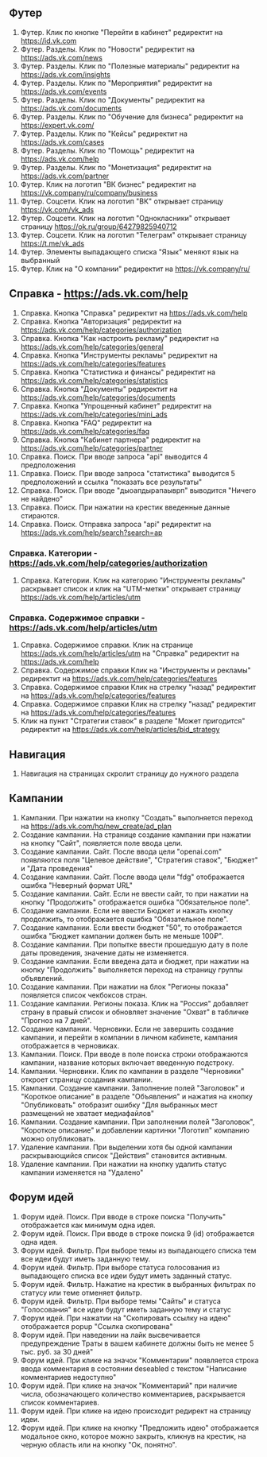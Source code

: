 
## Футер

1. Футер. Клик по кнопке "Перейти в кабинет" редиректит на https://id.vk.com
2. Футер. Разделы. Клик по "Новости" редиректит на https://ads.vk.com/news
3. Футер. Разделы. Клик по "Полезные материалы" редиректит на https://ads.vk.com/insights
4. Футер. Разделы. Клик по  "Мероприятия" редиректит на https://ads.vk.com/events
5. Футер. Разделы. Клик по  "Документы" редиректит на https://ads.vk.com/documents
6. Футер. Разделы. Клик по "Обучение для бизнеса" редиректит на https://expert.vk.com/
7. Футер. Разделы. Клик по "Кейсы" редиректит на https://ads.vk.com/cases
8. Футер. Разделы. Клик по "Помощь" редиректит на https://ads.vk.com/help
9. Футер. Разделы. Клик по "Монетизация" редиректит на https://ads.vk.com/partner
10. Футер. Клик на логотип "ВК бизнес" редиректит на https://vk.company/ru/company/business
11. Футер. Соцсети. Клик на логотип "ВК" открывает страницу https://vk.com/vk_ads
12. Футер. Соцсети. Клик на логотип "Однокласники" открывает страницу https://ok.ru/group/64279825940712
13. Футер. Соцсети. Клик на логотип "Телеграм" открывает страницу https://t.me/vk_ads
14. Футер. Элементы выпадающего списка "Язык" меняют язык на выбранный
15. Футер. Клик на "О компании" редиректит на https://vk.company/ru/

## Справка - https://ads.vk.com/help
1. Справка. Кнопка "Справка" редиректит на https://ads.vk.com/help
1. Справка. Кнопка "Авторизация" редиректит на https://ads.vk.com/help/categories/authorization
2. Справка. Кнопка "Как настроить рекламу" редиректит на https://ads.vk.com/help/categories/general
3. Справка. Кнопка "Инструменты рекламы" редиректит на https://ads.vk.com/help/categories/features
4. Справка. Кнопка "Статистика и финансы" редиректит на https://ads.vk.com/help/categories/statistics
5. Справка. Кнопка "Документы" редиректит на https://ads.vk.com/help/categories/documents
6. Справка. Кнопка "Упрощенный кабинет" редиректит на https://ads.vk.com/help/categories/mini_ads
7. Справка. Кнопка "FAQ" редиректит на https://ads.vk.com/help/categories/faq
8. Справка. Кнопка "Кабинет партнера" редиректит на https://ads.vk.com/help/categories/partner
9. Справка. Поиск. При вводе запроса "api" выводится 4 предположения 
10. Справка. Поиск. При вводе запроса "статистика" выводится 5 предположений и ссылка "показать все результаты"
11. Справка. Поиск. При вводе "дыоапдырапаыврп" выводится "Ничего не найдено"
13. Справка. Поиск. При нажатии на крестик введенные данные стираются. 
12. Справка. Поиск. Отправка запроса "api" редиректит на https://ads.vk.com/help/search?search=ap


### Справка. Категории - https://ads.vk.com/help/categories/authorization

1. Справка. Категории. Клик на категорию "Инструменты рекламы" раскрывает список и клик на "UTM-метки" открывает страницу https://ads.vk.com/help/articles/utm 
### Справка. Содержимое справки - https://ads.vk.com/help/articles/utm

1. Справка. Содержимое справки. Клик на странице https://ads.vk.com/help/articles/utm на "Справка" редиректит на https://ads.vk.com/help
2. Справка. Содержимое справки Клик на "Инструменты и рекламы" редиректит на https://ads.vk.com/help/categories/features
3. Справка. Содержимое справки Клик на стрелку "назад" редиректит на https://ads.vk.com/help/categories/features
4. Справка. Содержимое справки Клик на стрелку "назад" редиректит на https://ads.vk.com/help/categories/features
5. Клик на пункт "Стратегии ставок" в разделе "Может пригодится" редиректит на https://ads.vk.com/help/articles/bid_strategy

## Навигация 
1. Навигация на страницах скролит страницу до нужного раздела

## Кампании

1. Кампании. При нажатии на кнопку "Создать" выполняется переход на https://ads.vk.com/hq/new_create/ad_plan
2. Создание кампании. На странице создание кампании при нажатии на кнопку "Сайт", появляется поле ввода цели.
3. Создание кампании. Сайт. После ввода цели "openai.com" появляются поля "Целевое действие", "Стратегия ставок", "Бюджет" и "Дата проведения"
4. Создание кампании. Сайт. После ввода цели "fdg" отображается ошибка "Неверный формат URL"
5. Создание кампании. Сайт. Если не ввести сайт, то при нажатии на кнопку "Продолжить" отображается ошибка "Обязательное поле".
6. Создание кампании. Если не ввести Бюджет и нажать кнопку продолжить, то отображается ошибка "Обязательное поле".
7. Создание кампании. Если ввести бюджет "50", то отображается ошибка "Бюджет кампании должен быть не меньше 100₽".
8. Создание кампании. При попытке ввести прошедшую дату в поле даты проведения, значение даты не изменяется.
9. Создание кампании. Если введена дата и бюджет, при нажатии на кнопку "Продолжить" выполняется переход на страницу группы объявлений.
10. Создание кампании. При нажатии на блок "Регионы показа" появляется список чекбоксов стран.
11. Создание кампании. Регионы показа. Клик на "Россия" добавляет страну в правый список и обновляет значение "Охват" в табличке "Прогноз на 7 дней".
17. Создание кампании. Черновики. Если не завершить создание кампании, и перейти в компании в личном кабинете, кампания отображается в черновиках.
18. Кампании. Поиск. При вводе в поле поиска строки отображаются кампании, название которых включает введенную подстроку.
19. Кампании. Черновики. Клик по кампании в разделе "Черновики" откроет страницу создания кампании.
20. Кампании. Создание кампании. Заполнение полей "Заголовок" и "Короткое описание" в разделе "Объявления" и нажатия на кнопку "Опубликовать" отобразит ошибку "Для выбранных мест размещений не хватает медиафайлов"
21. Кампании. Создание кампании. При заполнении полей "Заголовок", "Короткое описание" и добавлении картинки "Логотип" компанию можно опубликовать. 
22. Удаление кампании. При выделении хотя бы одной кампании раскрывающийся список "Действия" становится активным.
23. Удаление кампании. При нажатии на кнопку удалить статус кампании изменяется на "Удалено"

## Форум идей

1. Форум идей. Поиск. При вводе в строке поиска "Получить" отображается как минимум одна идея.
2. Форум идей. Поиск. При вводе в строке поиска 9 (id) отображается одна идея.
3. Форум идей. Фильтр. При выборе темы из выпадающего списка тем все идеи будут иметь заданную тему.
4. Форум идей. Фильтр. При выборе статуса голосования из выпадающего списка все идеи будут иметь заданный статус.
5. Форум идей. Фильтр. Нажатие на крестик в выбранных фильтрах по статусу или теме отменяет фильтр.
6. Форум идей. Фильтр. При выборе темы "Сайты" и статуса "Голосования" все идеи будут иметь заданную тему и статус
7. Форум идей. При нажатии на "Скопировать ссылку на идею" отображается popup "Ссылка скопирована"
8. Форум идей. При наведении на лайк высвечивается предупреждение Траты в вашем кабинете должны быть не менее 5 тыс. руб. за 30 дней"
9. Форум идей. При клике на значок "Комментарии" появляется строка ввода комментария в состоянии deseabled с текстом "Написание комментариев недоступно"
10. Форум идей. При клике на значок "Комментарий" при наличие числа, обозначающего количество комментариев, раскрывается список комментариев.
11. Форум идей. При клике на идею происходит редирект на страницу идеи.
12. Форум идей. При клике на кнопку "Предложить идею" отображается модальное окно, которое можно закрыть, кликнув на крестик, на черную область или на кнопку "Ок, понятно".
